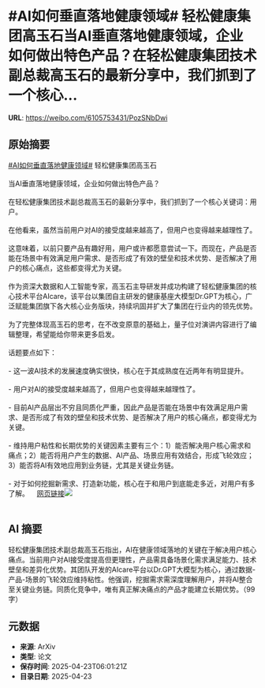 # #AI如何垂直落地健康领域# 轻松健康集团高玉石当AI垂直落地健康领域，企业如何做出特色产品？在轻松健康集团技术副总裁高玉石的最新分享中，我们抓到了一个核心...

**URL**: https://weibo.com/6105753431/PozSNbDwi

## 原始摘要

<a href="https://m.weibo.cn/search?containerid=231522type%3D1%26t%3D10%26q%3D%23AI%E5%A6%82%E4%BD%95%E5%9E%82%E7%9B%B4%E8%90%BD%E5%9C%B0%E5%81%A5%E5%BA%B7%E9%A2%86%E5%9F%9F%23&amp;extparam=%23AI%E5%A6%82%E4%BD%95%E5%9E%82%E7%9B%B4%E8%90%BD%E5%9C%B0%E5%81%A5%E5%BA%B7%E9%A2%86%E5%9F%9F%23" data-hide=""><span class="surl-text">#AI如何垂直落地健康领域#</span></a> 轻松健康集团高玉石<br><br>当AI垂直落地健康领域，企业如何做出特色产品？<br><br>在轻松健康集团技术副总裁高玉石的最新分享中，我们抓到了一个核心关键词：用户。<br><br>在他看来，虽然当前用户对AI的接受度越来越高了，但用户也变得越来越理性了。<br><br>这意味着，以前只要产品有趣好用，用户或许都愿意尝试一下。而现在，产品是否能在场景中有效满足用户需求、是否形成了有效的壁垒和技术优势、是否解决了用户的核心痛点，这些都变得尤为关键。<br><br>作为资深大数据和人工智能专家，高玉石主导研发并成功构建了轻松健康集团的核心技术平台AIcare，该平台以集团自主研发的健康基座大模型Dr.GPT为核心，广泛赋能集团旗下各大核心业务版块，持续巩固并扩大了集团在行业内的领先优势。<br><br>为了完整体现高玉石的思考，在不改变原意的基础上，量子位对演讲内容进行了编辑整理，希望能给你带来更多启发。<br><br>话题要点如下：<br><br>- 这一波AI技术的发展速度确实很快，核心在于其成熟度在近两年有明显提升。<br><br>- 用户对AI的接受度越来越高了，但用户也变得越来越理性了。<br><br>- 目前AI产品层出不穷且同质化严重，因此产品是否能在场景中有效满足用户需求、是否形成了有效的壁垒和技术优势、是否解决了用户的核心痛点，都变得尤为关键。<br><br>- 维持用户粘性和长期优势的关键因素主要有三个：1）能否解决用户核心需求和痛点；2）能否将用户产生的数据、AI产品、场景应用有效结合，形成飞轮效应；3）能否将AI有效地应用到业务链，尤其是关键业务链。<br><br>- 对于如何挖掘新需求、打造新功能，核心在于和用户到底能走多近，对用户有多了解。<a href="https://weibo.cn/sinaurl?u=https%3A%2F%2Fmp.weixin.qq.com%2Fs%2Fy5-Qe0Jb8DO5eObekGG-Iw" data-hide=""><span class="url-icon"><img style="width: 1rem;height: 1rem" src="https://h5.sinaimg.cn/upload/2015/09/25/3/timeline_card_small_web_default.png" referrerpolicy="no-referrer"></span><span class="surl-text">网页链接</span></a><img style="" src="https://tvax1.sinaimg.cn/large/006Fd7o3ly1i0qnm7xdvwj30zk0npac9.jpg" referrerpolicy="no-referrer"><br><br>

## AI 摘要

轻松健康集团技术副总裁高玉石指出，AI在健康领域落地的关键在于解决用户核心痛点。当前用户对AI接受度提高但更理性，产品需具备场景化需求满足能力、技术壁垒和差异化优势。其团队开发的AIcare平台以Dr.GPT大模型为核心，通过数据-产品-场景的飞轮效应维持粘性。他强调，挖掘需求需深度理解用户，并将AI整合至关键业务链。同质化竞争中，唯有真正解决痛点的产品才能建立长期优势。（99字）

## 元数据

- **来源**: ArXiv
- **类型**: 论文
- **保存时间**: 2025-04-23T06:01:21Z
- **目录日期**: 2025-04-23
